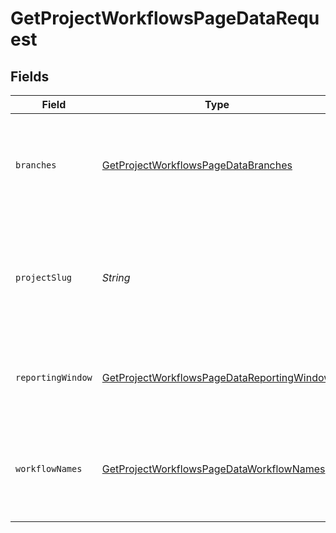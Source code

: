 # GetProjectWorkflowsPageDataRequest


## Fields

| Field                                                                                                               | Type                                                                                                                | Required                                                                                                            | Description                                                                                                         |
| ------------------------------------------------------------------------------------------------------------------- | ------------------------------------------------------------------------------------------------------------------- | ------------------------------------------------------------------------------------------------------------------- | ------------------------------------------------------------------------------------------------------------------- |
| `branches`                                                                                                          | [GetProjectWorkflowsPageDataBranches](../../models/operations/GetProjectWorkflowsPageDataBranches.md)               | :heavy_minus_sign:                                                                                                  | The names of VCS branches to include in branch-level workflow metrics.                                              |
| `projectSlug`                                                                                                       | *String*                                                                                                            | :heavy_check_mark:                                                                                                  | Project slug in the form `vcs-slug/org-name/repo-name`. The `/` characters may be URL-escaped.                      |
| `reportingWindow`                                                                                                   | [GetProjectWorkflowsPageDataReportingWindow](../../models/operations/GetProjectWorkflowsPageDataReportingWindow.md) | :heavy_minus_sign:                                                                                                  | The time window used to calculate summary metrics.                                                                  |
| `workflowNames`                                                                                                     | [GetProjectWorkflowsPageDataWorkflowNames](../../models/operations/GetProjectWorkflowsPageDataWorkflowNames.md)     | :heavy_minus_sign:                                                                                                  | The names of workflows to include in workflow-level metrics.                                                        |